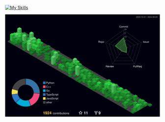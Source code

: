 [![My Skills](https://skillicons.dev/icons?i=py,django,ts,react,nextjs,express,prisma)](https://www.linkedin.com/in/leonardo-freitas-070298110/)


![](./profile-3d-contrib/profile-night-green.svg)
